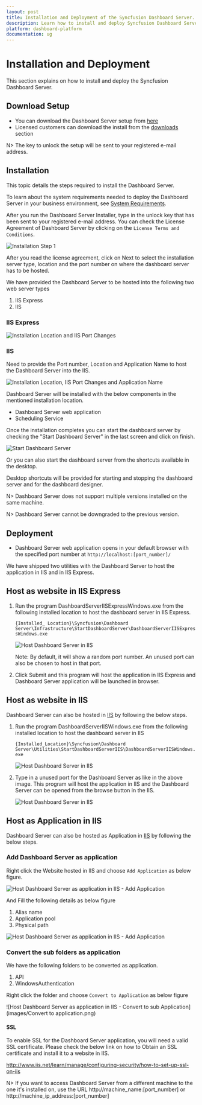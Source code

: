```yaml
---
layout: post
title: Installation and Deployment of the Syncfusion Dashboard Server.
description: Learn how to install and deploy Syncfusion Dashboard Server and how to host the syncfusion dashboard server in IIS in your machine. 
platform: dashboard-platform
documentation: ug
---
```


# Installation and Deployment 

This section explains on how to install and deploy the Syncfusion Dashboard Server. 

## Download Setup

* You can download the Dashboard Server setup from [here](http://www.syncfusion.com/downloads/dashboard) 
* Licensed customers can download the install from the [downloads](http://www.syncfusion.com/support/directtrac/downloads) section

N> The key to unlock the setup will be sent to your registered e-mail address. 

## Installation

This topic details the steps required to install the Dashboard Server.

To learn about the system requirements needed to deploy the Dashboard Server in your business environment, see [System Requirements](/en-us/dashboard-platform/system-requirements).

After you run the Dashboard Server Installer, type in the unlock key that has been sent to your registered e-mail address. You can check the License Agreement of Dashboard Server by clicking on the `License Terms and Conditions`.

![Installation Step 1](images/installation-1.png)

After you read the license agreement, click on Next to select the installation server type, location and the port number on where the dashboard server has to be hosted.

We have provided the Dashboard Server to be hosted into the following two web server types

1. IIS Express
2. IIS

### IIS Express

![Installation Location and IIS Port Changes](images/installation-3.png)

### IIS

Need to provide the Port number, Location and Application Name to host the Dashboard Server into the IIS.

![Installation Location, IIS Port Changes and Application Name](images/installation-IIS.png)

Dashboard Server will be installed with the below components in the mentioned installation location.

* Dashboard Server web application
* Scheduling Service

Once the installation completes you can start the dashboard server by checking the "Start Dashboard Server" in the last screen and click on finish.

![Start Dashboard Server](images/installation-4.png)

Or you can also start the dashboard server from the shortcuts available in the desktop.

Desktop shortcuts will be provided for starting and stopping the dashboard server and for the dashboard designer.

N> Dashboard Server does not support multiple versions installed on the same machine.  

N> Dashboard Server cannot be downgraded to the previous version.

## Deployment

* Dashboard Server web application opens in your default browser with the specified port number at `http://localhost:[port_number]/`

We have shipped two utilities with the Dashboard Server to host the application in IIS and in IIS Express.

## Host as website in IIS Express

1. Run the program DashboardServerIISExpressWindows.exe from the following installed location to host the dashboard server in IIS Express.

    `{Installed_ Location}\Syncfusion\Dashboard Server\Infrastructure\StartDashboardServer\DashboardServerIISExpressWindows.exe`

    ![Host Dashboard Server in IIS](images/iis-express-deployment-1.png)

    Note: By default, it will show a random port number. An unused port can also be chosen to host in that port.

2. Click Submit and this program will host the application in IIS Express and Dashboard Server application will be launched in browser.

## Host as website in IIS

Dashboard Server can also be hosted in [IIS](https://en.wikipedia.org/wiki/Internet_Information_Services) by following the below steps.

1. Run the program DashboardServerIISWindows.exe from the following installed location to host the dashboard server in IIS

    `{Installed_Location}\Syncfusion\Dashboard Server\Utilities\StartDashboardServerIIS\DashboardServerIISWindows.exe`
    
    ![Host Dashboard Server in IIS](images/iis-deployment-1.png)

2. Type in a unused port for the Dashboard Server as like in the above image. This program will host the application in IIS and the Dashboard Server can be opened from the browse button in the IIS.

    ![Host Dashboard Server in IIS](images/iis-deployment-2.png)
    
## Host as Application in IIS

Dashboard Server can also be hosted as Application in [IIS](https://en.wikipedia.org/wiki/Internet_Information_Services) by following the below steps.

### Add Dashboard Server as application

Right click the Website hosted in IIS and choose `Add Application` as below figure.

![Host Dashboard Server as application in IIS - Add Application](images/iis-sub-application.png)

And Fill the following details as below figure

1. Alias name
2. Application pool
3. Physical path

![Host Dashboard Server as application in IIS - Add Application](images/AddApplication.png)

### Convert the sub folders as application

We have the following folders to be converted as application.

1. API
2. WindowsAuthentication

Right click the folder and choose `Convert to Application` as below figure

![Host Dashboard Server as application in IIS - Convert to sub Application](images/Convert to application.png)
    
#### SSL

To enable SSL for the Dashboard Server application, you will need a valid SSL certificate. Please check the below link on how to Obtain an SSL certificate and install it to a website in IIS.

<http://www.iis.net/learn/manage/configuring-security/how-to-set-up-ssl-on-iis>

N> If you want to access Dashboard Server from a different machine to the one it's installed on, use the URL http://machine_name:[port_number] or http://machine_ip_address:[port_number]